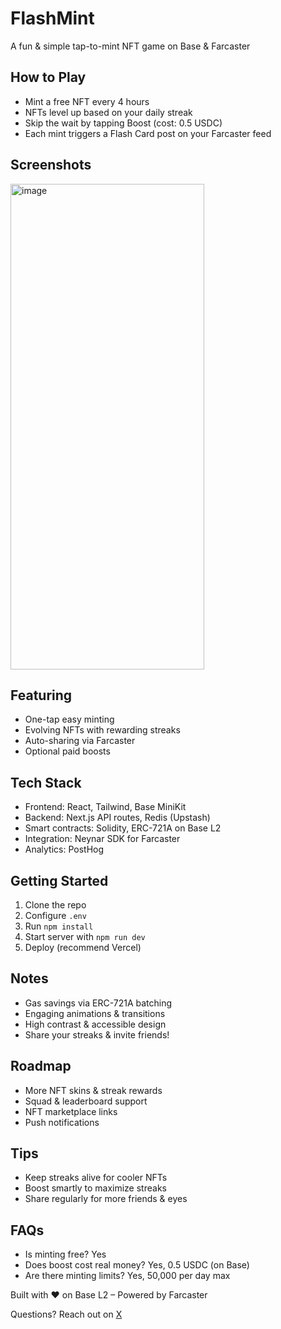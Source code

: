 # FlashMint

A fun & simple tap-to-mint NFT game on Base & Farcaster

## How to Play

- Mint a free NFT every 4 hours
- NFTs level up based on your daily streak
- Skip the wait by tapping Boost (cost: 0.5 USDC)
- Each mint triggers a Flash Card post on your Farcaster feed

## Screenshots

<img width="310" height="777" alt="image" src="https://github.com/user-attachments/assets/4e2b8580-efd7-4393-9c15-aec8d55c9773" />

## Featuring
- One-tap easy minting  
- Evolving NFTs with rewarding streaks  
- Auto-sharing via Farcaster  
- Optional paid boosts

## Tech Stack

- Frontend: React, Tailwind, Base MiniKit  
- Backend: Next.js API routes, Redis (Upstash)  
- Smart contracts: Solidity, ERC-721A on Base L2  
- Integration: Neynar SDK for Farcaster  
- Analytics: PostHog  

## Getting Started

1. Clone the repo  
2. Configure `.env`  
3. Run `npm install`  
4. Start server with `npm run dev`  
5. Deploy (recommend Vercel)  

## Notes

- Gas savings via ERC-721A batching  
- Engaging animations & transitions  
- High contrast & accessible design  
- Share your streaks & invite friends!

## Roadmap

- More NFT skins & streak rewards
- Squad & leaderboard support
- NFT marketplace links
- Push notifications

## Tips

- Keep streaks alive for cooler NFTs
- Boost smartly to maximize streaks
- Share regularly for more friends & eyes

## FAQs

- Is minting free? Yes
- Does boost cost real money? Yes, 0.5 USDC (on Base)
- Are there minting limits? Yes, 50,000 per day max

Built with ❤️ on Base L2 – Powered by Farcaster

Questions? Reach out on [X](https://x.com/dineshcodes)
